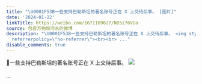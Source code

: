 ```yaml
---
title: "\U0001F53B一些支持巴勒斯坦的著名账号正在 X 上交待后事。 [图片]"
date: '2024-01-22'
linkTitle: https://weibo.com/1671109627/ND5i76VUo
source: 包容万物恒河水的微博
description: "\U0001F53B一些支持巴勒斯坦的著名账号正在 X 上交待后事。 <img style=\"\" src=\"https://tvax3.sinaimg.cn/large/639b1bfbly1hm2wmd1xq5j20h10t9dnl.jpg\"
  referrerpolicy=\"no-referrer\"><br><br> ..."
disable_comments: true
---
```

🔻一些支持巴勒斯坦的著名账号正在 X 上交待后事。 <img style="" src="https://tvax3.sinaimg.cn/large/639b1bfbly1hm2wmd1xq5j20h10t9dnl.jpg" referrerpolicy="no-referrer"><br><br> ...